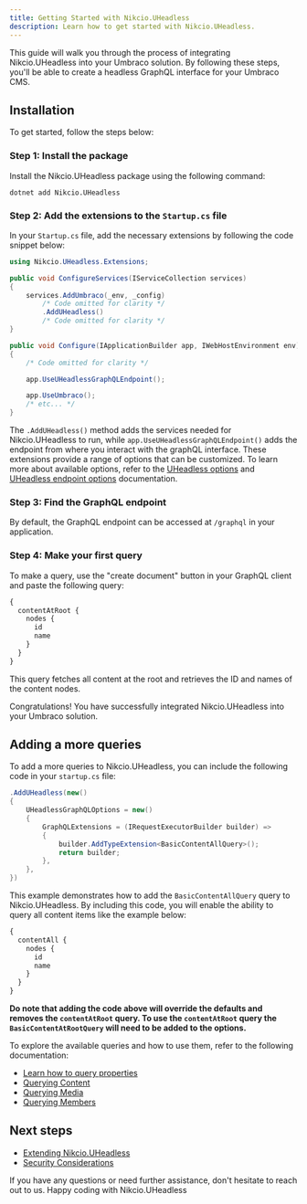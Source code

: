 ```yaml
---
title: Getting Started with Nikcio.UHeadless
description: Learn how to get started with Nikcio.UHeadless.
---
```


This guide will walk you through the process of integrating Nikcio.UHeadless into your Umbraco solution. By following these steps, you'll be able to create a headless GraphQL interface for your Umbraco CMS.

## Installation

To get started, follow the steps below:

### Step 1: Install the package

Install the Nikcio.UHeadless package using the following command:

```shell
dotnet add Nikcio.UHeadless
```

### Step 2: Add the extensions to the `Startup.cs` file

In your `Startup.cs` file, add the necessary extensions by following the code snippet below:

```csharp
using Nikcio.UHeadless.Extensions;

public void ConfigureServices(IServiceCollection services)
{
    services.AddUmbraco(_env, _config)
        /* Code omitted for clarity */
        .AddUHeadless()
        /* Code omitted for clarity */
}

public void Configure(IApplicationBuilder app, IWebHostEnvironment env)
{
    /* Code omitted for clarity */

    app.UseUHeadlessGraphQLEndpoint();

    app.UseUmbraco();
    /* etc... */
}
```

The `.AddUHeadless()` method adds the services needed for Nikcio.UHeadless to run, while `app.UseUHeadlessGraphQLEndpoint()` adds the endpoint from where you interact with the graphQL interface. These extensions provide a range of options that can be customized. To learn more about available options, refer to the [UHeadless options](../reference/options) and [UHeadless endpoint options](../reference/endpoint-options) documentation.

### Step 3: Find the GraphQL endpoint

By default, the GraphQL endpoint can be accessed at `/graphql` in your application.

### Step 4: Make your first query

To make a query, use the "create document" button in your GraphQL client and paste the following query:

```graphql
{
  contentAtRoot {
    nodes {
      id
      name
    }
  }
}
```

This query fetches all content at the root and retrieves the ID and names of the content nodes.

Congratulations! You have successfully integrated Nikcio.UHeadless into your Umbraco solution. 

## Adding a more queries

To add a more queries to Nikcio.UHeadless, you can include the following code in your `startup.cs` file:

```csharp
.AddUHeadless(new()
{
    UHeadlessGraphQLOptions = new()
    {
        GraphQLExtensions = (IRequestExecutorBuilder builder) =>
        {
            builder.AddTypeExtension<BasicContentAllQuery>();
            return builder;
        },
    },
})
```

This example demonstrates how to add the `BasicContentAllQuery` query to Nikcio.UHeadless. By including this code, you will enable the ability to query all content items like the example below:

```graphql
{
  contentAll {
    nodes {
      id
      name
    }
  }
}
```

**Do note that adding the code above will override the defaults and removes the `contentAtRoot` query. To use the `contentAtRoot` query the `BasicContentAtRootQuery` will need to be added to the options.**

To explore the available queries and how to use them, refer to the following documentation:

- [Learn how to query properties](../fundamentals/querying/properties)
- [Querying Content](../fundamentals/querying/content)
- [Querying Media](../fundamentals/querying/media)
- [Querying Members](../fundamentals/querying/members)

## Next steps

- [Extending Nikcio.UHeadless](../fundamentals/extend-uheadless)
- [Security Considerations](../fundamentals/security)

If you have any questions or need further assistance, don't hesitate to reach out to us. Happy coding with Nikcio.UHeadless